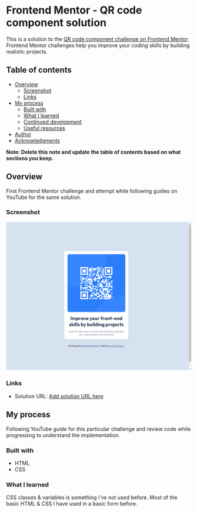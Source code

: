 # Frontend Mentor - QR code component solution

This is a solution to the [QR code component challenge on Frontend Mentor](https://www.frontendmentor.io/challenges/qr-code-component-iux_sIO_H). Frontend Mentor challenges help you improve your coding skills by building realistic projects. 

## Table of contents

- [Overview](#overview)
  - [Screenshot](#screenshot)
  - [Links](#links)
- [My process](#my-process)
  - [Built with](#built-with)
  - [What I learned](#what-i-learned)
  - [Continued development](#continued-development)
  - [Useful resources](#useful-resources)
- [Author](#author)
- [Acknowledgments](#acknowledgments)

**Note: Delete this note and update the table of contents based on what sections you keep.**

## Overview

First Frontend Mentor challenge and attempt while following guides on YouTube for the same solution.

### Screenshot

![](./QR-Component.PNG)


### Links

- Solution URL: [Add solution URL here](https://distracted-mccarthy-8d81f7.netlify.app/)


## My process

Following YouTube guide for this particular challenge and review code while progresisng to understand the implementation.

### Built with

- HTML
- CSS


### What I learned

CSS classes & variables is something i've not used before.
Most of the basic HTML & CSS I have used in a basic form before.
